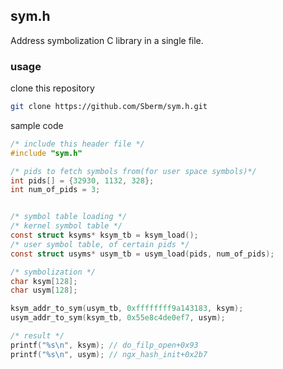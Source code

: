 ## sym.h

Address symbolization C library in a single file.

### usage

clone this repository

```bash
git clone https://github.com/Sberm/sym.h.git
```

sample code 

```c
/* include this header file */
#include "sym.h"

/* pids to fetch symbols from(for user space symbols)*/
int pids[] = {32930, 1132, 328};
int num_of_pids = 3;


/* symbol table loading */
/* kernel symbol table */
const struct ksyms* ksym_tb = ksym_load();
/* user symbol table, of certain pids */
const struct usyms* usym_tb = usym_load(pids, num_of_pids);

/* symbolization */
char ksym[128];
char usym[128];

ksym_addr_to_sym(usym_tb, 0xffffffff9a143183, ksym);
usym_addr_to_sym(ksym_tb, 0x55e8c4de0ef7, usym);

/* result */
printf("%s\n", ksym); // do_filp_open+0x93
printf("%s\n", usym); // ngx_hash_init+0x2b7
```
